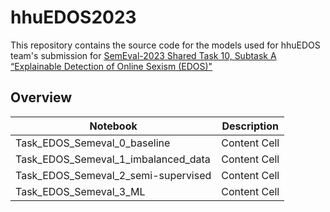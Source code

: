 # hhuEDOS2023

This repository contains the source code for the models used for hhuEDOS team's submission for <a href="https://codalab.lisn.upsaclay.fr/competitions/7124" target="_blank">SemEval-2023 Shared Task 10, Subtask A “Explainable Detection of Online Sexism (EDOS)"</a>



## Overview


| Notebook | Description |
| ------------- | ------------- |
| Task_EDOS_Semeval_0_baseline  | Content Cell  |
| Task_EDOS_Semeval_1_imbalanced_data | Content Cell  |
| Task_EDOS_Semeval_2_semi-supervised | Content Cell  |
| Task_EDOS_Semeval_3_ML | Content Cell  |




